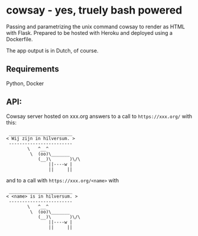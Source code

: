 # cowsay - yes, truely bash powered
Passing and parametrizing the unix command cowsay to render as HTML with Flask. Prepared to be hosted with Heroku and deployed using a Dockerfile. 

The app output is in Dutch, of course.

## Requirements
Python, Docker

## API:
Cowsay server hosted on xxx.org answers to a call to ```https://xxx.org/```
with this:

```
 ________________________
< Wij zijn in hilversum. >
 ------------------------
        \   ^__^
         \  (oo)\_______
            (__)\       )\/\
                ||----w |
                ||     ||
```

and to a call with ```https://xxx.org/<name>``` with


```
 ________________________
< <name> is in hilversum. >
 ------------------------
        \   ^__^
         \  (oo)\_______
            (__)\       )\/\
                ||----w |
                ||     ||
```